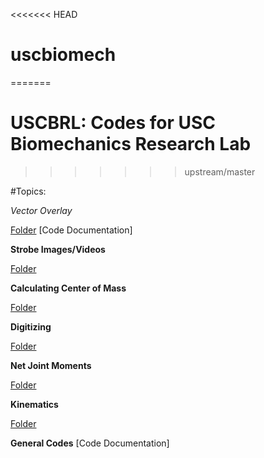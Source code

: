 <<<<<<< HEAD
# uscbiomech
=======
# USCBRL: Codes for USC Biomechanics Research Lab
>>>>>>> upstream/master

#Topics:

*Vector Overlay*

[Folder](https://github.com/USCBiomechanicsLab/labcodes/tree/master/VectorOverlay) [Code Documentation]

**Strobe Images/Videos**

[Folder](https://github.com/USCBiomechanicsLab/labcodes/tree/master/Strobe)

**Calculating Center of Mass**

[Folder](https://github.com/USCBiomechanicsLab/labcodes/tree/master/CalcCOM)

**Digitizing**

[Folder](https://github.com/USCBiomechanicsLab/labcodes/tree/master/digitizing)

**Net Joint Moments**

[Folder](https://github.com/USCBiomechanicsLab/labcodes/tree/master/NJM)

**Kinematics**

[Folder](https://github.com/USCBiomechanicsLab/labcodes/tree/master/kinematics)

**General Codes**
[Code Documentation]
